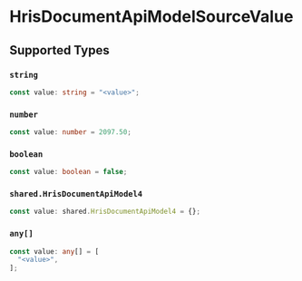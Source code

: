 # HrisDocumentApiModelSourceValue


## Supported Types

### `string`

```typescript
const value: string = "<value>";
```

### `number`

```typescript
const value: number = 2097.50;
```

### `boolean`

```typescript
const value: boolean = false;
```

### `shared.HrisDocumentApiModel4`

```typescript
const value: shared.HrisDocumentApiModel4 = {};
```

### `any[]`

```typescript
const value: any[] = [
  "<value>",
];
```

